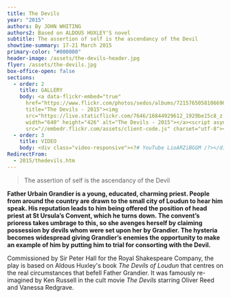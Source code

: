 ```yaml
---
title: The Devils
year: "2015"
authors: By JOHN WHITING
authors2: Based on ALDOUS HUXLEY'S novel
subtitle: The assertion of self is the ascendancy of the Devil
showtime-summary: 17-21 March 2015
primary-color: "#000000"
header-image: /assets/the-devils-header.jpg
flyer: /assets/the-devils.jpg
box-office-open: false
sections:
  - order: 2
    title: GALLERY
    body: <a data-flickr-embed="true"
      href="https://www.flickr.com/photos/sedos/albums/72157650581066901"
      title="The Devils - 2015"><img
      src="https://live.staticflickr.com/7646/16844929612_1929be15c8_z.jpg"
      width="640" height="426" alt="The Devils - 2015"></a><script async
      src="//embedr.flickr.com/assets/client-code.js" charset="utf-8"></script>
  - order: 3
    title: VIDEO
    body: <div class="video-responsive"><?# YouTube LioARZiBGGM /?></div>
RedirectFrom:
  - 2015/thedevils.htm
---
```

>The assertion of self is the ascendancy of the Devil
><footer><cite></cite></footer>

**Father Urbain Grandier is a young, educated, charming priest. People from around the country are drawn to the small city of Loudun to hear him speak. His reputation leads to him being offered the position of head priest at St Ursula’s Convent, which he turns down. The convent’s prioress takes umbrage to this, so she avenges herself by claiming possession by devils whom were set upon her by Grandier. The hysteria becomes widespread giving Grandier’s enemies the opportunity to make an example of him by putting him to trial for consorting with the Devil.**

Commissioned by Sir Peter Hall for the Royal Shakespeare Company, the play is based on Aldous Huxley's book *The Devils of Loudun* that centres on the real circumstances that befell Father Grandier. It was famously re-imagined by Ken Russell in the cult movie *The Devils* starring Oliver Reed and Vanessa Redgrave.